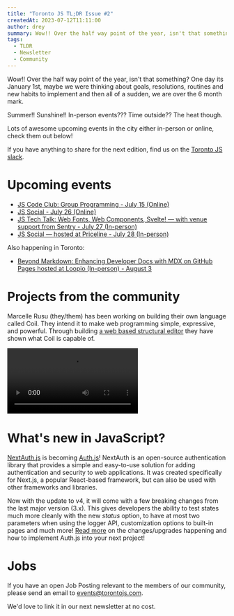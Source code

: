 ```yaml
---
title: "Toronto JS TL;DR Issue #2"
createdAt: 2023-07-12T11:11:00
author: drey
summary: Wow!! Over the half way point of the year, isn't that something? One day its January 1st, maybe we were thinking about goals, resolutions, routines and new habits to implement and then all of a sudden, we are over the 6 month mark.
tags:
  - TLDR
  - Newsletter
  - Community
---
```

Wow!! Over the half way point of the year, isn't that something? One day its January 1st, maybe we were thinking about goals, resolutions, routines and new habits to implement and then all of a sudden, we are over the 6 month mark.

Summer!! Sunshine!! In-person events??? Time outside?? The heat though.

Lots of awesome upcoming events in the city either in-person or online, check them out below!

If you have anything to share for the next edition, find us on the [Toronto JS slack](https://torontojs.slack.com/).

# Upcoming events

- [JS Code Club: Group Programming - July 15 (Online)](https://www.meetup.com/torontojs/events/lvfwftyfckbtb/)
- [JS Social - July 26 (Online)](https://www.meetup.com/torontojs/events/ttfwftyfckbjc/)
- [JS Tech Talk: Web Fonts, Web Components, Svelte! — with venue support from Sentry - July 27 (In-person)](https://guild.host/events/js-tech-talk-web-fonts-l8sro4)
- [JS Social — hosted at Priceline - July 28 (In-person)](https://guild.host/events/july-inperson-social-uobh57)

Also happening in Toronto:

- [Beyond Markdown: Enhancing Developer Docs with MDX on GitHub Pages hosted at Loopio (In-person) - August 3](https://www.meetup.com/toronto-react-native/events/294618947/)

# Projects from the community

Marcelle Rusu (they/them) has been working on building their own language called Coil. They intend it to make web programming simple, expressive, and powerful. Through building [a web based structural editor](https://coil-editor.netlify.app/) they have shown what Coil is capable of.

<video controls>
  <source src="/assets/project-demo.mp4" type="video/mp4" />
  <a href="/assets/project-demo.mp4">Download the video</a>
</video>

# What's new in JavaScript?

[NextAuth.js](https://next-auth.js.org/) is becoming [Auth.js](https://authjs.dev/)! NextAuth is an open-source authentication library that provides a simple and easy-to-use solution for adding authentication and security to web applications. It was created specifically for Next.js, a popular React-based framework, but can also be used with other frameworks and libraries.

Now with the update to v4, it will come with a few breaking changes from the last major version (3.x). This gives developers the ability to test states much more cleanly with the new _status_ option, to have at most two parameters when using the logger API, customization options to built-in pages and much more! [Read more](https://authjs.dev/getting-started/introduction) on the changes/upgrades happening and how to implement Auth.js into your next project!

# Jobs

If you have an open Job Posting relevant to the members of our community, please send an email to [events@torontojs.com](mailto:events@torontojs.com).

We'd love to link it in our next newsletter at no cost.
